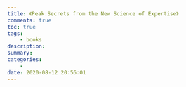 ```yaml
---
title: 《Peak:Secrets from the New Science of Expertise》
comments: true
toc: true
tags:
    - books
description:
summary:
categories:
    -
date: 2020-08-12 20:56:01
---
```

